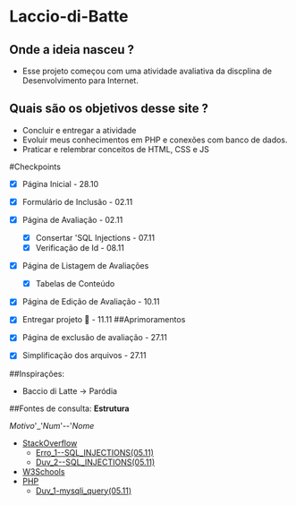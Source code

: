 # Laccio-di-Batte

## Onde a ideia nasceu ?
- Esse projeto começou com uma atividade avaliativa da
discplina de Desenvolvimento para Internet.

## Quais são os objetivos desse site ?
- Concluir e entregar a atividade
- Evoluir meus conhecimentos em PHP e conexões com banco de dados.
- Praticar e relembrar conceitos de HTML, CSS e JS

#Checkpoints
- [x] Página Inicial - 28.10
- [x] Formulário de Inclusão - 02.11
- [X] Página de Avaliação - 02.11
    - [X] Consertar 'SQL Injections - 07.11
    - [X] Verificação de Id - 08.11
- [X] Página de Listagem de Avaliações
    - [X] Tabelas de Conteúdo
- [X] Página de Edição de Avaliação - 10.11
- [X] Entregar projeto :tada: - 11.11
##Aprimoramentos
- [X] Página de exclusão de avaliação - 27.11
- [X] Simplificação dos arquivos - 27.11


##Inspirações:
- Baccio di Latte -> Paródia

##Fontes de consulta:
**Estrutura**

_Motivo_'_'_Num_'--'_Nome_

- [StackOverflow](https://stackoverflow.com/)
    - [Erro_1--SQL_INJECTIONS(05.11)](https://stackoverflow.com/questions/71450130/fatal-error-uncaught-error-array-callback-must-have-exactly-two-elements)
    - [Duv_2--SQL_INJECTIONS(05.11)](https://stackoverflow.com/questions/60174/how-can-i-prevent-sql-injection-in-php)
- [W3Schools](https://www.w3schools.com/)
- [PHP](https://www.php.net/)
    - [Duv_1-mysqli_query(05.11)](https://www.php.net/manual/en/mysqli.query.php)
  
